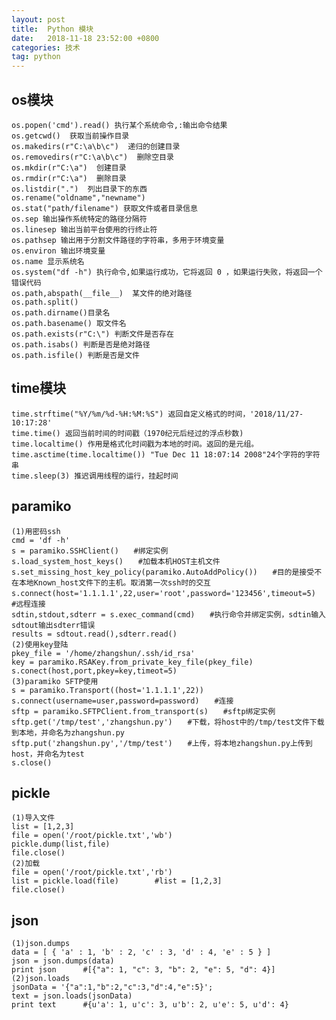 ```yaml
---
layout: post
title:  Python 模块
date:   2018-11-18 23:52:00 +0800
categories: 技术
tag: python
---
```



os模块
---
	os.popen('cmd').read() 执行某个系统命令,:输出命令结果
	os.getcwd()  获取当前操作目录
	os.makedirs(r"C:\a\b\c")  递归的创建目录
	os.removedirs(r"C:\a\b\c")  删除空目录
	os.mkdir(r"C:\a")  创建目录
	os.rmdir(r"C:\a")  删除目录
	os.listdir(".")  列出目录下的东西
	os.rename("oldname","newname")
	os.stat("path/filename") 获取文件或者目录信息
	os.sep 输出操作系统特定的路径分隔符
	os.linesep 输出当前平台使用的行终止符
	os.pathsep 输出用于分割文件路径的字符串，多用于环境变量
	os.environ 输出环境变量
	os.name 显示系统名
	os.system("df -h") 执行命令,如果运行成功，它将返回 0 ，如果运行失败，将返回一个错误代码
	os.path,abspath(__file__)  某文件的绝对路径
	os.path.split()
	os.path.dirname()目录名
	os.path.basename() 取文件名
	os.path.exists(r"C:\") 判断文件是否存在
	os.path.isabs() 判断是否是绝对路径
	os.path.isfile() 判断是否是文件


time模块
---
	time.strftime("%Y/%m/%d-%H:%M:%S") 返回自定义格式的时间，'2018/11/27-10:17:28'
	time.time() 返回当前时间的时间戳（1970纪元后经过的浮点秒数)
	time.localtime() 作用是格式化时间戳为本地的时间。返回的是元组。
	time.asctime(time.localtime()) "Tue Dec 11 18:07:14 2008"24个字符的字符串
	time.sleep(3) 推迟调用线程的运行，挂起时间


paramiko
---
	(1)用密码ssh
	cmd = 'df -h'
	s = paramiko.SSHClient()　　#绑定实例
	s.load_system_host_keys()　　#加载本机HOST主机文件
	s.set_missing_host_key_policy(paramiko.AutoAddPolicy())　　#目的是接受不在本地Known_host文件下的主机。取消第一次ssh时的交互
	s.connect(host='1.1.1.1',22,user='root',password='123456',timeout=5)　　#远程连接
	sdtin,stdout,sdterr = s.exec_command(cmd)　　#执行命令并绑定实例，sdtin输入sdtout输出sdterr错误
	results = sdtout.read(),sdterr.read()
	(2)使用key登陆
	pkey_file = '/home/zhangshun/.ssh/id_rsa'
	key = paramiko.RSAKey.from_private_key_file(pkey_file)
	s.conect(host,port,pkey=key,timeot=5)
	(3)paramiko SFTP使用
	s = paramiko.Transport((host='1.1.1.1',22))
	s.connect(username=user,password=password)　　#连接
	sftp = paramiko.SFTPClient.from_transport(s)　　#sftp绑定实例
	sftp.get('/tmp/test','zhangshun.py')　　#下载，将host中的/tmp/test文件下载到本地，并命名为zhangshun.py
	sftp.put('zhangshun.py','/tmp/test')　　#上传，将本地zhangshun.py上传到host，并命名为test
	s.close()


pickle
---
	(1)导入文件
	list = [1,2,3]
	file = open('/root/pickle.txt','wb')	
	pickle.dump(list,file)
	file.close()
	(2)加载
	file = open('/root/pickle.txt','rb')
	list = pickle.load(file)		#list = [1,2,3]
	file.close()


json
---
	(1)json.dumps
	data = [ { 'a' : 1, 'b' : 2, 'c' : 3, 'd' : 4, 'e' : 5 } ]
	json = json.dumps(data)
	print json		#[{"a": 1, "c": 3, "b": 2, "e": 5, "d": 4}]
	(2)json.loads
	jsonData = '{"a":1,"b":2,"c":3,"d":4,"e":5}';
	text = json.loads(jsonData)
	print text		#{u'a': 1, u'c': 3, u'b': 2, u'e': 5, u'd': 4}